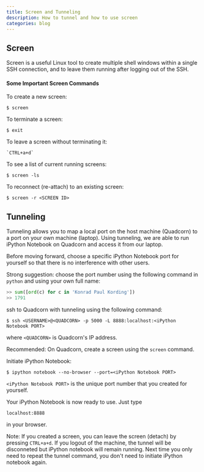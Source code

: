 ```yaml
---
title: Screen and Tunneling
description: How to tunnel and how to use screen
categories: blog
---
```


## Screen

Screen is a useful Linux tool to create multiple shell windows within a single SSH connection, and to leave them running after logging out of the SSH.

#### Some Important Screen Commands

To create a new screen:

```
$ screen
```

To terminate a screen:

```
$ exit
```

To leave a screen without terminating it:

```
`CTRL+a+d`
```

To see a list of current running screens:

```
$ screen -ls
```

To reconnect (re-attach) to an existing screen:

```
$ screen -r <SCREEN ID>
```

## Tunneling

Tunneling allows you to map a local port on the host machine (Quadcorn) to a port on your own machine (laptop). Using tunneling, we are able to run iPython Notebook on Quadcorn and access it from our laptop.

Before moving forward, choose a specific iPython Notebook port for yourself so that there is no interference with other users. 

Strong suggestion: choose the port number using the following command in `python` and using your own full name:

```python
>> sum([ord(c) for c in 'Konrad Paul Kording'])
>> 1791
```

ssh to Quadcorn with tunneling using the following command:

```
$ ssh <USERNAME>@<QUADCORN> -p 5000 -L 8888:localhost:<iPython Notebook PORT>
```

where `<QUADCORN>` is Quadcorn's IP address. 
  
Recommended: On Quadcorn, create a screen using the `screen` command.
  
Initiate iPython Notebook:

```
$ ipython notebook --no-browser --port=<iPython Notebook PORT>
```

`<iPython Notebook PORT>` is the unique port number that you created for yourself. 

Your iPython Notebook is now ready to use. Just type

```
localhost:8888
```

in your browser.

Note: If you created a screen, you can leave the screen (detach) by pressing `CTRL+a+d`.
If you logout of the machine, the tunnel will be disconneted but iPython notebook will remain running. Next time you only need to repeat the tunnel command, you don't need to initiate iPython notebook again.
